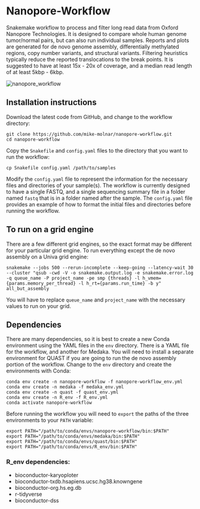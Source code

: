 # Nanopore-Workflow
Snakemake workflow to process and filter long read data from Oxford Nanopore Technologies.  It is designed to compare whole human genome tumor/normal pairs, but can also run individual samples.  Reports and plots are generated for de novo genome assembly, differentially methylated regions, copy number variants, and structural variants.  Filtering heuristics typically reduce the reported translocations to the break points. It is suggested to have at least 15x - 20x of coverage, and a median read length of at least 5kbp - 6kbp.

![nanopore_workflow](https://user-images.githubusercontent.com/39533525/162601899-af7a5476-ced0-49a0-8108-71e8df757839.png)

## Installation instructions

Download the latest code from GitHub, and change to the workflow directory:

```
git clone https://github.com/mike-molnar/nanopore-workflow.git
cd nanopore-workflow
```

Copy the `Snakefile` and `config.yaml` files to the directory that you want to run the workflow:

```
cp Snakefile config.yaml /path/to/samples
```

Modify the `config.yaml` file to represent the information for the necessary files and directories of your sample(s). The workflow is currently designed to have a single FASTQ, and a single sequencing summary file in a folder named `fastq` that is in a folder named after the sample.  The `config.yaml` file provides an example of how to format the initial files and directories before running the workflow.

## To run on a grid engine

There are a few different grid engines, so the exact format may be different for your particular grid engine.  To run everything except the de novo assembly on a Univa grid engine:

```
snakemake --jobs 500 --rerun-incomplete --keep-going --latency-wait 30 --cluster "qsub -cwd -V -o snakemake.output.log -e snakemake.error.log -q queue_name -P project_name -pe smp {threads} -l h_vmem={params.memory_per_thread} -l h_rt={params.run_time} -b y" all_but_assembly
```

You will have to replace `queue_name` and `project_name` with the necessary values to run on your grid.

## Dependencies

There are many dependencies, so it is best to create a new Conda environment using the YAML files in the `env` directory.  There is a YAML file for the workflow, and another for Medaka.  You will need to install a separate environment for QUAST if you are going to run the de novo assembly portion of the workflow. Change to the `env` directory and create the environments with Conda:

```
conda env create -n nanopore-workflow -f nanopore-workflow_env.yml
conda env create -n medaka -f medaka_env.yml
conda env create -n quast -f quast_env.yml
conda env create -n R_env -f R_env.yml
conda activate nanopore-workflow
```

Before running the workflow you will need to `export` the paths of the three environments to your `PATH` variable:

```
export PATH="/path/to/conda/envs/nanopore-workflow/bin:$PATH"
export PATH="/path/to/conda/envs/medaka/bin:$PATH"
export PATH="/path/to/conda/envs/quast/bin:$PATH"
export PATH="/path/to/conda/envs/R_env/bin:$PATH"
```

### R_env dependencies:
- bioconductor-karyoploter
- bioconductor-txdb.hsapiens.ucsc.hg38.knowngene
- bioconductor-org.hs.eg.db
- r-tidyverse
- bioconductor-dss


